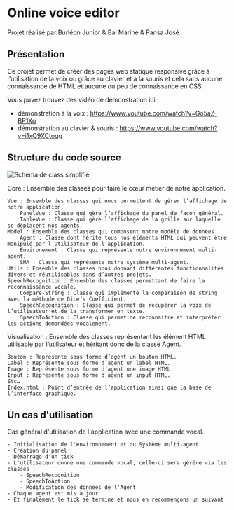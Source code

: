 # Online voice editor
Projet réalisé par Burléon Junior & Bal Marine & Pansa José

## Présentation
Ce projet permet de créer des pages web statique responsive grâce à l'utilisation de la voix ou grâce au clavier et à la souris et cela sans aucune connaissance de HTML et aucune ou peu de connaissance en CSS.

Vous puvez trouvez des vidéo de démonstration ici :
- démonstration à la voix : https://www.youtube.com/watch?v=Go5aZ-BP1Xo
- démonstration au clavier & souris : https://www.youtube.com/watch?v=i1xQ9XCtoqg

## Structure du code source
![Schema de class simplifié](http://img15.hostingpics.net/pics/894993schemaclass.png)


Core : Ensemble des classes pour faire le cœur métier de notre application.

    Vue : Ensemble des classes qui nous permettent de gérer l’affichage de notre application.
        PanelVue : Classe qui gère l’affichage du panel de façon général. 
        TableVue : Classe qui gère l’affichage de la grille sur laquelle se déplacent nos agents.
    Model : Ensemble des classes qui composent notre modèle de données.
        Agent : Classe dont hérite tous nos éléments HTML qui peuvent être manipulé par l’utilisateur de l’application. 
        Environement : Classe qui représente notre environnement multi-agent. 
        SMA : Classe qui représente notre système multi-agent.
    Utils : Ensemble des classes nous donnant différentes fonctionnalités divers et réutilisables dans d’autres projets.
    SpeechRecognition : Ensemble des classes permettant de faire la reconnaissance vocale.
        Compare-String : Classe qui implémente la comparaison de string avec la méthode de Dice’s Coefficient. 
        SpeechRecognition : Classe qui permet de récupérer la voix de l’utilisateur et de la transformer en texte. 
        SpeechToAction : Classe qui permet de reconnaitre et interpréter les actions demandées vocalement.

Visualisation : Ensemble des classes représentant les élément HTML utilisable par l’utilisateur et héritant donc de la classe Agent.

    Bouton : Représente sous forme d’agent un bouton HTML. 
    Label : Représente sous forme d’agent un label HTML. 
    Image : Représente sous forme d’agent une image HTML. 
    Input : Représente sous forme d’agent un input HTML. 
    Etc… 
    Index.html : Point d’entrée de l’application ainsi que la base de l’interface graphique.

## Un cas d'utilisation 
Cas général d'utilisation de l'application avec une commande vocal.

    - Initialisation de l'environnement et du Système multi-agent
    - Création du panel
    - Démarrage d'un tick
    - L'utilisateur donne une commande vocal, celle-ci sera gérére via les classes :
        - SpeechRecognition
        - SpeechToAction
        - Modification des données de l'Agent
    - Chaque agent est mis à jour    
    - Et finalement le tick se termine et nous en recommençons un suivant
